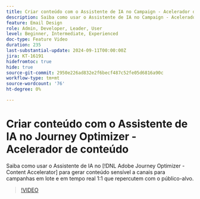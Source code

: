 ```yaml
---
title: Criar conteúdo com o Assistente de IA no Campaign - Acelerador de conteúdo
description: Saiba como usar o Assistente de IA no Campaign - Acelerador de conteúdo para gerar conteúdo sensível a canais para campanhas em lote e em tempo real 1:1 que repercutem com o público-alvo.
feature: Email Design
role: Admin, Developer, Leader, User
level: Beginner, Intermediate, Experienced
doc-type: Feature Video
duration: 235
last-substantial-update: 2024-09-11T00:00:00Z
jira: KT-16191
hidefromtoc: true
hide: true
source-git-commit: 2950e226ad832e2f6becf487c52fe05d6816a90c
workflow-type: tm+mt
source-wordcount: '76'
ht-degree: 0%

---
```



# Criar conteúdo com o Assistente de IA no Journey Optimizer - Acelerador de conteúdo

Saiba como usar o Assistente de IA no [!DNL Adobe Journey Optimizer - Content Accelerator] para gerar conteúdo sensível a canais para campanhas em lote e em tempo real 1:1 que repercutem com o público-alvo.

>[!VIDEO](https://video.tv.adobe.com/v/3433552/?learn=on)
